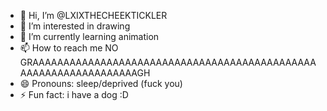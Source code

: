 - 👋 Hi, I’m @LXIXTHECHEEKTICKLER
- 👀 I’m interested in drawing
- 🌱 I’m currently learning animation
- 📫 How to reach me NO GRAAAAAAAAAAAAAAAAAAAAAAAAAAAAAAAAAAAAAAAAAAAAAAAAAAAAAAAAAAAAAAAAAGH
- 😄 Pronouns: sleep/deprived (fuck you)
- ⚡ Fun fact: i have a dog :D
